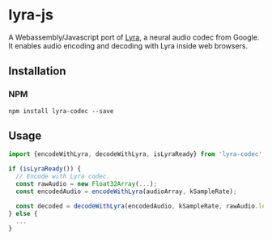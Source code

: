 # lyra-js
A Webassembly/Javascript port of [Lyra](https://github.com/google/lyra), a neural audio codec from Google. It enables audio encoding and decoding with Lyra inside web browsers.

## Installation

### NPM

```shell
npm install lyra-codec --save
```

## Usage

```javascript
import {encodeWithLyra, decodeWithLyra, isLyraReady} from 'lyra-codec';

if (isLyraReady()) {
  // Encode with Lyra codec.
  const rawAudio = new Float32Array(...);
  const encodedAudio = encodeWithLyra(audioArray, kSampleRate);

  const decoded = decodeWithLyra(encodedAudio, kSampleRate, rawAudio.length);
} else {
  ...
}
```
